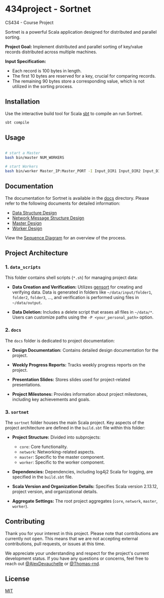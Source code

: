# 434project - Sortnet

CS434 - Course Project

Sortnet is a powerful Scala application designed for distributed and parallel sorting.

**Project Goal:** Implement distributed and parallel sorting of key/value records distributed across multiple machines.

**Input Specification:**
- Each record is 100 bytes in length.
- The first 10 bytes are reserved for a key, crucial for comparing records.
- The remaining 90 bytes store a corresponding value, which is not utilized in the sorting process.

## Installation

Use the interactive build tool for Scala [sbt](https://www.scala-sbt.org/) to compile an run Sortnet.

```bash
sbt compile
```

## Usage

```bash

# start a Master
bash bin/master NUM_WORKERS

# start Workers
bash bin/worker Master_IP:Master_PORT -I Input_DIR1 Input_DIR2 Input_DIR3 ... -O Output_DIR


```

## Documentation

The documentation for Sortnet is available in the [docs](https://github.com/AlexDevauchelle/434project/tree/main/docs) directory. Please refer to the following documents for detailed information:

- [Data Structure Design](https://github.com/AlexDevauchelle/434project/blob/main/docs/design/data-structure.md)
- [Network Message Structure Design](https://github.com/AlexDevauchelle/434project/blob/main/docs/design/network-msg-structure.md)
- [Master Design](https://github.com/AlexDevauchelle/434project/blob/main/docs/design/master-design.md)
- [Worker Design](https://github.com/AlexDevauchelle/434project/blob/main/docs/design/worker-design.md)

View the [Sequence Diagram](https://github.com/AlexDevauchelle/434project/blob/main/docs/design/Sequence%20Diagram.pdf) for an overview of the process.


## Project Architecture

### 1. `data_scripts`

This folder contains shell scripts (`*.sh`) for managing project data:

- **Data Creation and Verification:** Utilizes [gensort](http://www.ordinal.com/gensort.html) for creating and verifying data. Data is generated in folders like `~/data/input/folder1`, `folder2`, `folder3`, ..., and verification is performed using files in `~/data/output`.

- **Data Deletion:** Includes a delete script that erases all files in `~/data/*`. Users can customize paths using the `-P <your_personal_path>` option.

### 2. `docs`

The `docs` folder is dedicated to project documentation:

- **Design Documentation:** Contains detailed design documentation for the project.

- **Weekly Progress Reports:** Tracks weekly progress reports on the project.

- **Presentation Slides:** Stores slides used for project-related presentations.

- **Project Milestones:** Provides information about project milestones, including key achievements and goals.

### 3. `sortnet`

The `sortnet` folder houses the main Scala project. Key aspects of the project architecture are defined in the `build.sbt` file within this folder:

- **Project Structure:** Divided into subprojects:
  - `core`: Core functionality.
  - `network`: Networking-related aspects.
  - `master`: Specific to the master component.
  - `worker`: Specific to the worker component.

- **Dependencies:** Dependencies, including log4j2 Scala for logging, are specified in the `build.sbt` file.

- **Scala Version and Organization Details:** Specifies Scala version 2.13.12, project version, and organizational details.

- **Aggregate Settings:** The root project aggregates (`core`, `network`, `master`, `worker`).


## Contributing

Thank you for your interest in this project. Please note that contributions are currently not open. This means that we are not accepting external contributions, pull requests, or issues at this time.

We appreciate your understanding and respect for the project's current development status. If you have any questions or concerns, feel free to reach out [@AlexDevauchelle](https://github.com/AlexDevauchelle) or [@Thomas-rnd](https://github.com/Thomas-rnd).


## License

[MIT](https://choosealicense.com/licenses/mit/)
